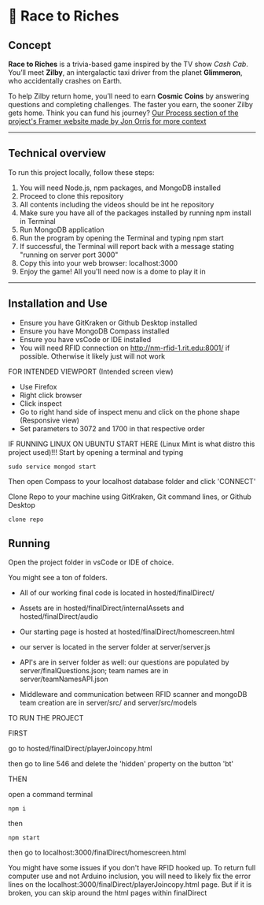 # 🚕 Race to Riches

## Concept

**Race to Riches** is a trivia-based game inspired by the TV show *Cash Cab*. You’ll meet **Zilby**, an intergalactic taxi driver from the planet **Glimmeron**, who accidentally crashes on Earth.  

To help Zilby return home, you’ll need to earn **Cosmic Coins** by answering questions and completing challenges. The faster you earn, the sooner Zilby gets home. Think you can fund his journey?
[Our Process section of the project's Framer website made by Jon Orris for more context](https://racetorichesrit.framer.website/process)

---

## Technical overview

To run this project locally, follow these steps:

1. You will need Node.js, npm packages, and MongoDB installed
2. Proceed to clone this repository
3. All contents including the videos should be int he repository
4. Make sure you have all of the packages installed by running npm install in Terminal 
5. Run MongoDB application
6. Run the program by opening the Terminal and typing npm start
7. If successful, the Terminal will report back with a message stating "running on server port 3000"
8. Copy this into your web browser: localhost:3000
9. Enjoy the game! All you'll need now is a dome to play it in

---
## Installation and Use

- Ensure you have GitKraken or Github Desktop installed
- Ensure you have MongoDB Compass installed
- Ensure you have vsCode or IDE installed
- You will need RFID connection on http://nm-rfid-1.rit.edu:8001/ if possible. Otherwise it likely just will not work


FOR INTENDED VIEWPORT (Intended screen view) 
- Use Firefox 
- Right click browser
- Click inspect
- Go to right hand side of inspect menu and click on the phone shape (Responsive view) 
- Set parameters to 3072 and 1700 in that respective order

IF RUNNING LINUX ON UBUNTU START HERE (Linux Mint is what distro this project used)!!! 
Start by opening a terminal and typing 

```
sudo service mongod start
```
Then open Compass to your localhost database folder and click 'CONNECT'

Clone Repo to your machine using GitKraken, Git command lines, or Github Desktop

```
clone repo
```

## Running

Open the project folder in vsCode or IDE of choice. 

You might see a ton of folders. 

- All of our working final code is located in hosted/finalDirect/

- Assets are in hosted/finalDirect/internalAssets and hosted/finalDirect/audio

- Our starting page is hosted at hosted/finalDirect/homescreen.html

- our server is located in the server folder at server/server.js

- API's are in server folder as well: our questions are populated by server/finalQuestions.json; team names are in server/teamNamesAPI.json

- Middleware and communication between RFID scanner and mongoDB team creation are in server/src/ and server/src/models


TO RUN THE PROJECT

FIRST

go to hosted/finalDirect/playerJoincopy.html

then go to line 546 and delete the 'hidden' property on the button 'bt'

THEN

open a command terminal

```
npm i
```

then 
```
npm start
```

then go to localhost:3000/finalDirect/homescreen.html

You might have some issues if you don't have RFID hooked up. To return full computer use and not Arduino inclusion, you will need to likely fix the error lines on the localhost:3000/finalDirect/playerJoincopy.html page. But if it is broken, you can skip around the html pages within finalDirect


